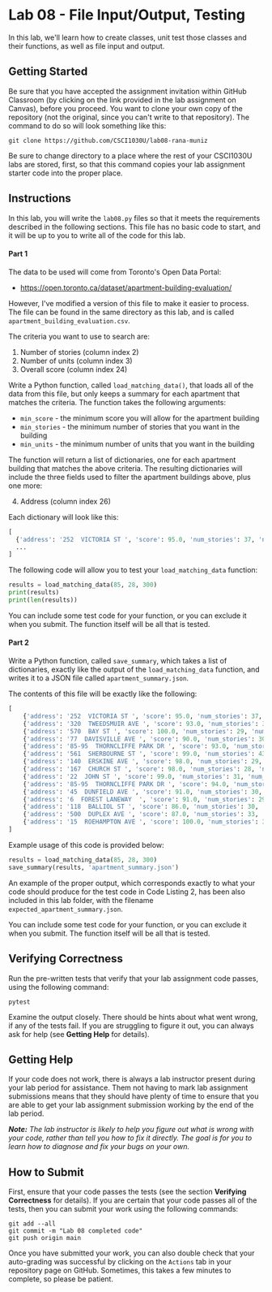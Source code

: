 # Lab 08 - File Input/Output, Testing

In this lab, we'll learn how to create classes, unit test those classes and their functions, as well as file input and output.

## Getting Started

Be sure that you have accepted the assignment invitation within GitHub Classroom (by clicking on the link provided in the lab assignment on Canvas), before you proceed.  You want to clone your own copy of the repository (not the original, since you can't write to that repository).  The command to do so will look something like this:

```
git clone https://github.com/CSCI1030U/lab08-rana-muniz
```

Be sure to change directory to a place where the rest of your CSCI1030U labs are stored, first, so that this command copies your lab assignment starter code into the proper place.

## Instructions

In this lab, you will write the `lab08.py` files so that it meets the requirements described in the following sections.  This file has no basic code to start, and it will be up to you to write all of the code for this lab.

#### Part 1

The data to be used will come from Toronto's Open Data Portal:

- https://open.toronto.ca/dataset/apartment-building-evaluation/

However, I've modified a version of this file to make it easier to process.  The file can be found in the same directory as this lab, and is called `apartment_building_evaluation.csv`.

The criteria you want to use to search are:

1. Number of stories (column index 2)
2. Number of units (column index 3)
3. Overall score (column index 24)

Write a Python function, called `load_matching_data()`, that loads all of the data from this file, but only keeps a summary for each apartment that matches the criteria.  The function takes the following arguments:

- `min_score` - the minimum score you will allow for the apartment building
- `min_stories` - the minimum number of stories that you want in the building
- `min_units` - the minimum number of units that you want in the building

The function will return a list of dictionaries, one for each apartment building that matches the above criteria.  The resulting dictionaries will include the three fields used to filter the apartment buildings above, plus one more:

4. Address (column index 26)

Each dictionary will look like this:

```python
[
  {'address': '252  VICTORIA ST ', 'score': 95.0, 'num_stories': 37, 'num_units': 337},
  ...
]
```

The following code will allow you to test your `load_matching_data` function:

```python
results = load_matching_data(85, 28, 300)
print(results)
print(len(results))
```

You can include some test code for your function, or you can exclude it when you submit.  The function itself will be all that is tested.

#### Part 2

Write a Python function, called `save_summary`, which takes a list of dictionaries, exactly like the output of the `load_matching_data` function, and writes it to a JSON file called `apartment_summary.json`.

The contents of this file will be exactly like the following:

```python
[
    {'address': '252  VICTORIA ST ', 'score': 95.0, 'num_stories': 37, 'num_units': 337},
    {'address': '320  TWEEDSMUIR AVE ', 'score': 93.0, 'num_stories': 30, 'num_units': 336},
    {'address': '570  BAY ST ', 'score': 100.0, 'num_stories': 29, 'num_units': 463},
    {'address': '77  DAVISVILLE AVE ', 'score': 90.0, 'num_stories': 30, 'num_units': 483},
    {'address': '85-95  THORNCLIFFE PARK DR ', 'score': 93.0, 'num_stories': 43, 'num_units': 500},
    {'address': '561  SHERBOURNE ST ', 'score': 99.0, 'num_stories': 43, 'num_units': 369},
    {'address': '140  ERSKINE AVE ', 'score': 98.0, 'num_stories': 29, 'num_units': 493},
    {'address': '167  CHURCH ST ', 'score': 98.0, 'num_stories': 28, 'num_units': 388},
    {'address': '22  JOHN ST ', 'score': 99.0, 'num_stories': 31, 'num_units': 369},
    {'address': '85-95  THORNCLIFFE PARK DR ', 'score': 94.0, 'num_stories': 43, 'num_units': 496},
    {'address': '45  DUNFIELD AVE ', 'score': 91.0, 'num_stories': 30, 'num_units': 575},
    {'address': '6  FOREST LANEWAY  ', 'score': 91.0, 'num_stories': 29, 'num_units': 406},
    {'address': '118  BALLIOL ST ', 'score': 86.0, 'num_stories': 30, 'num_units': 342},
    {'address': '500  DUPLEX AVE ', 'score': 87.0, 'num_stories': 33, 'num_units': 319},
    {'address': '15  ROEHAMPTON AVE ', 'score': 100.0, 'num_stories': 36, 'num_units': 466}
]
```

Example usage of this code is provided below:

```python
results = load_matching_data(85, 28, 300)
save_summary(results, 'apartment_summary.json')
```

An example of the proper output, which corresponds exactly to what your code should produce for the test code in Code Listing 2, has been also included in this lab folder, with the filename `expected_apartment_summary.json`.

You can include some test code for your function, or you can exclude it when you submit.  The function itself will be all that is tested.

## Verifying Correctness

Run the pre-written tests that verify that your lab assignment code passes, using the following command:

```
pytest
```

Examine the output closely.  There should be hints about what went wrong, if any of the tests fail.  If you are struggling to figure it out, you can always ask for help (see __Getting Help__ for details).


## Getting Help

If your code does not work, there is always a lab instructor present during your lab period for assistance.  Them not having to mark lab assignment submissions means that they should have plenty of time to ensure that you are able to get your lab assignment submission working by the end of the lab period.

_**Note:** The lab instructor is likely to help you figure out what is wrong with your code, rather than tell you how to fix it directly.  The goal is for you to learn how to diagnose and fix your bugs on your own._


## How to Submit

First, ensure that your code passes the tests (see the section __Verifying Correctness__ for details).  If you are certain that your code passes all of the tests, then you can submit your work using the following commands:

```
git add --all
git commit -m "Lab 08 completed code"
git push origin main
```

Once you have submitted your work, you can also double check that your auto-grading was successful by clicking on the `Actions` tab in your repository page on GitHub.  Sometimes, this takes a few minutes to complete, so please be patient.
